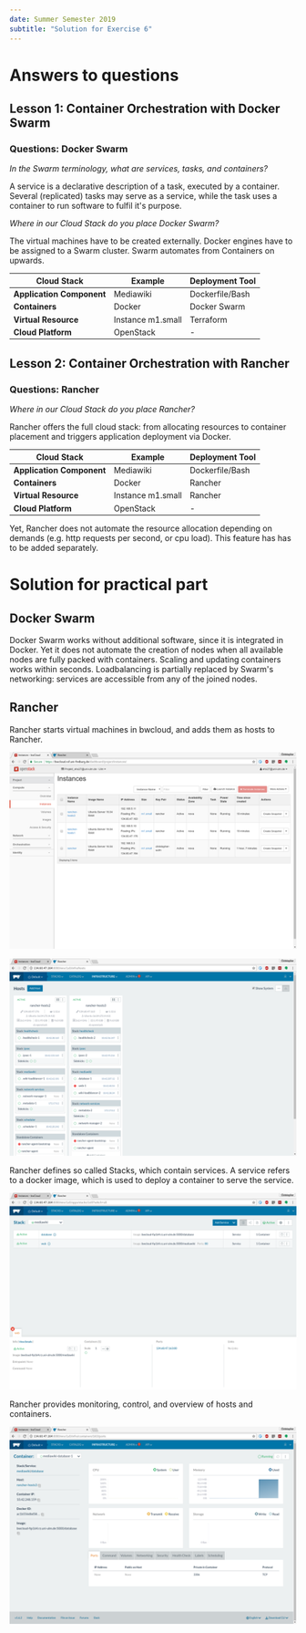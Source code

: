 ```yaml
---
date: Summer Semester 2019
subtitle: "Solution for Exercise 6"
---
```

# Answers to questions

## Lesson 1: Container Orchestration with Docker Swarm

### Questions: Docker Swarm

*In the Swarm terminology, what are services, tasks, and containers?*

A service is a declarative description of a task, executed by a container. 
Several (replicated) tasks may serve as a service, while the task uses a container
to run software to fulfil it's purpose.

*Where in our Cloud Stack do you place Docker Swarm?*

The virtual machines have to be created externally. Docker engines have
to be assigned to a Swarm cluster. Swarm automates from Containers on upwards.

| Cloud Stack | Example | Deployment Tool | 
| --- | --- | --- |
| **Application Component** | Mediawiki | Dockerfile/Bash |
| **Containers** | Docker | Docker Swarm |
| **Virtual Resource** | Instance m1.small | Terraform |
| **Cloud Platform** | OpenStack | - |


## Lesson 2: Container Orchestration with Rancher

### Questions: Rancher

*Where in our Cloud Stack do you place Rancher?*

Rancher offers the full cloud stack: from allocating resources to container placement and triggers application deployment via Docker.

| Cloud Stack | Example | Deployment Tool | 
| --- | --- | --- |
| **Application Component** | Mediawiki | Dockerfile/Bash |
| **Containers** | Docker | Rancher |
| **Virtual Resource** | Instance m1.small | Rancher |
| **Cloud Platform** | OpenStack | - |

Yet, Rancher does not automate the resource allocation depending on demands (e.g. http requests per second, or cpu load). 
This feature has has to be added separately.

# Solution for practical part

## Docker Swarm

Docker Swarm works without additional software, since it is integrated in Docker.
Yet it does not automate the creation of nodes when all available nodes are fully packed with containers.
Scaling and updating containers works within seconds. 
Loadbalancing is partially replaced by Swarm's networking: services are accessible from any of the 
joined nodes.

## Rancher

Rancher starts virtual machines in bwcloud, and adds them as hosts to Rancher.

![rancher-bwcloud](imgs/rancher-bwcloud.png)

![rancher-hosts](imgs/rancher-hosts.png)

Rancher defines so called Stacks, which contain services. A service refers to
a docker image, which is used to deploy a container to serve the service.

![rancher-stackg](imgs/rancher-stack.png)

Rancher provides monitoring, control, and overview of hosts and containers.

![rancher-containerview](imgs/rancher-containerview.png)

